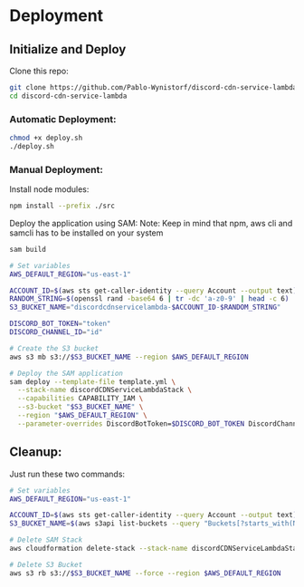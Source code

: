 # Deployment

## Initialize and Deploy

Clone this repo:
```bash
git clone https://github.com/Pablo-Wynistorf/discord-cdn-service-lambda.git
cd discord-cdn-service-lambda
```

### Automatic Deployment:
```bash
chmod +x deploy.sh
./deploy.sh
```


### Manual Deployment:
Install node modules:
```bash
npm install --prefix ./src
```

Deploy the application using SAM:
Note: Keep in mind that npm, aws cli and samcli has to be installed on your system
```bash
sam build

# Set variables
AWS_DEFAULT_REGION="us-east-1"

ACCOUNT_ID=$(aws sts get-caller-identity --query Account --output text)
RANDOM_STRING=$(openssl rand -base64 6 | tr -dc 'a-z0-9' | head -c 6)
S3_BUCKET_NAME="discordcdnservicelambda-$ACCOUNT_ID-$RANDOM_STRING"

DISCORD_BOT_TOKEN="token"
DISCORD_CHANNEL_ID="id"

# Create the S3 bucket
aws s3 mb s3://$S3_BUCKET_NAME --region $AWS_DEFAULT_REGION

# Deploy the SAM application
sam deploy --template-file template.yml \
  --stack-name discordCDNServiceLambdaStack \
  --capabilities CAPABILITY_IAM \
  --s3-bucket "$S3_BUCKET_NAME" \
  --region "$AWS_DEFAULT_REGION" \
  --parameter-overrides DiscordBotToken=$DISCORD_BOT_TOKEN DiscordChannelId=$DISCORD_CHANNEL_ID
```

## Cleanup:

Just run these two commands:

```bash
# Set variables
AWS_DEFAULT_REGION="us-east-1"

ACCOUNT_ID=$(aws sts get-caller-identity --query Account --output text)
S3_BUCKET_NAME=$(aws s3api list-buckets --query "Buckets[?starts_with(Name, \`discordcdnservicelambda-${ACCOUNT_ID}-\`)].Name" --output text)

# Delete SAM Stack
aws cloudformation delete-stack --stack-name discordCDNServiceLambdaStack --region $AWS_DEFAULT_REGION

# Delete S3 Bucket
aws s3 rb s3://$S3_BUCKET_NAME --force --region $AWS_DEFAULT_REGION
```
